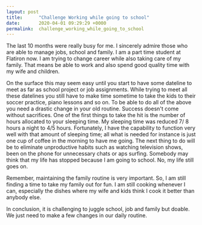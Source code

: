 ```yaml
---
layout: post
title:      "Challenge Working while going to school"
date:       2020-04-01 09:29:29 +0000
permalink:  challenge_working_while_going_to_school
---
```



The last 10 months were really busy for me. I sincerely admire those who are able to manage jobs, school and family. I am a part time student at Flatiron now. I am trying to change career while also taking care of my family. That means be able to work and also spend good quality time with my wife and children. 

On the surface this may seem easy until you start to have some dateline to meet as far as school project or job assignments. While trying to meet all these datelines you still have to make time sometime to take the kids to their soccer practice, piano lessons and so on. To be able to do all of the above you need a drastic change in your old routine.
Success doesn't come without sacrifices. One of the first things to take the hit is the number of hours allocated to your sleeping time. My sleeping time was reduced 7/ 8 hours a night to 4/5 hours. Fortunately, I have the capability to function very well with that amount of sleeping time; all what is needed for instance is just one cup of coffee in the morning to have me going. The next thing to do will be to eliminate unproductive habits such as watching television shows, been on the phone for unnecessary chats or aps surfing. Somebody may think that my life has stopped because I am going to school. No, my life still goes on.

Remember, maintaining the family routine is very important. So, I am still finding a time to take my family out for fun. I am still cooking whenever I can, especially the dishes where my wife and kids think I cook it better than anybody else.

In conclusion, it is challenging to juggle school, job and family but doable. We just need to make a few changes in our daily routine.

